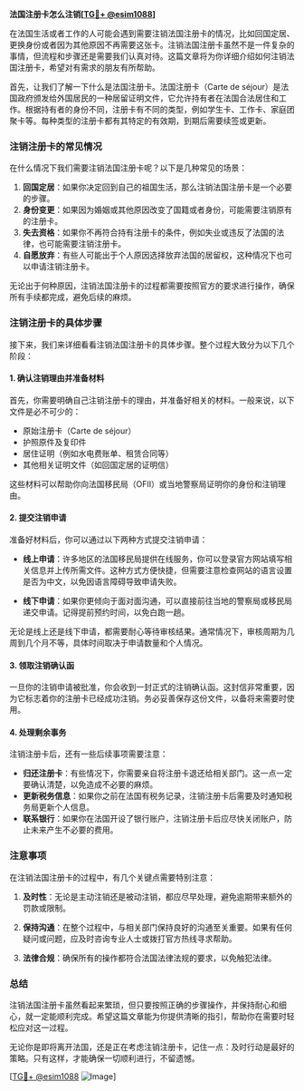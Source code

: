 **法国注册卡怎么注销[[TG💪+ @esim1088](https://t.me/s/esim1088)]**

在法国生活或者工作的人可能会遇到需要注销法国注册卡的情况，比如回国定居、更换身份或者因为其他原因不再需要这张卡。注销法国注册卡虽然不是一件复杂的事情，但流程和步骤还是需要我们认真对待。这篇文章将为你详细介绍如何注销法国注册卡，希望对有需求的朋友有所帮助。

首先，让我们了解一下什么是法国注册卡。法国注册卡（Carte de séjour）是法国政府颁发给外国居民的一种居留证明文件，它允许持有者在法国合法居住和工作。根据持有者的身份不同，注册卡有不同的类型，例如学生卡、工作卡、家庭团聚卡等。每种类型的注册卡都有其特定的有效期，到期后需要续签或更新。

### 注销注册卡的常见情况

在什么情况下我们需要注销法国注册卡呢？以下是几种常见的场景：

1. **回国定居**：如果你决定回到自己的祖国生活，那么注销法国注册卡是一个必要的步骤。
2. **身份变更**：如果因为婚姻或其他原因改变了国籍或者身份，可能需要注销原有的注册卡。
3. **失去资格**：如果你不再符合持有注册卡的条件，例如失业或违反了法国的法律，也可能需要注销注册卡。
4. **自愿放弃**：有些人可能出于个人原因选择放弃法国的居留权，这种情况下也可以申请注销注册卡。

无论出于何种原因，注销法国注册卡的过程都需要按照官方的要求进行操作，确保所有手续都完成，避免后续的麻烦。

### 注销注册卡的具体步骤

接下来，我们来详细看看注销法国注册卡的具体步骤。整个过程大致分为以下几个阶段：

#### 1. 确认注销理由并准备材料

首先，你需要明确自己注销注册卡的理由，并准备好相关的材料。一般来说，以下文件是必不可少的：

- 原始注册卡（Carte de séjour）
- 护照原件及复印件
- 居住证明（例如水电费账单、租赁合同等）
- 其他相关证明文件（如回国定居的证明信）

这些材料可以帮助你向法国移民局（OFII）或当地警察局证明你的身份和注销理由。

#### 2. 提交注销申请

准备好材料后，你可以通过以下两种方式提交注销申请：

- **线上申请**：许多地区的法国移民局提供在线服务，你可以登录官方网站填写相关信息并上传所需文件。这种方式方便快捷，但需要注意检查网站的语言设置是否为中文，以免因语言障碍导致申请失败。
  
- **线下申请**：如果你更倾向于面对面沟通，可以直接前往当地的警察局或移民局递交申请。记得提前预约时间，以免白跑一趟。

无论是线上还是线下申请，都需要耐心等待审核结果。通常情况下，审核周期为几周到几个月不等，具体时间取决于申请数量和个人情况。

#### 3. 领取注销确认函

一旦你的注销申请被批准，你会收到一封正式的注销确认函。这封信非常重要，因为它标志着你的注册卡已经成功注销。务必妥善保存这份文件，以备将来需要时使用。

#### 4. 处理剩余事务

注销注册卡后，还有一些后续事项需要注意：

- **归还注册卡**：有些情况下，你需要亲自将注册卡退还给相关部门。这一点一定要确认清楚，以免造成不必要的麻烦。
- **更新税务信息**：如果你之前在法国有税务记录，注销注册卡后需要及时通知税务局更新个人信息。
- **联系银行**：如果你在法国开设了银行账户，注销注册卡后应尽快关闭账户，防止未来产生不必要的费用。

### 注意事项

在注销法国注册卡的过程中，有几个关键点需要特别注意：

1. **及时性**：无论是主动注销还是被动注销，都应尽早处理，避免逾期带来额外的罚款或限制。
   
2. **保持沟通**：在整个过程中，与相关部门保持良好的沟通至关重要。如果有任何疑问或问题，应及时咨询专业人士或拨打官方热线寻求帮助。

3. **法律合规**：确保所有的操作都符合法国法律法规的要求，以免触犯法律。

### 总结

注销法国注册卡虽然看起来繁琐，但只要按照正确的步骤操作，并保持耐心和细心，就一定能顺利完成。希望这篇文章能为你提供清晰的指引，帮助你在需要时轻松应对这一过程。

无论你是即将离开法国，还是正在考虑注销注册卡，记住一点：及时行动是最好的策略。只有这样，才能确保一切顺利进行，不留遗憾。

[[TG💪+ @esim1088](https://t.me/s/esim1088) ![Image](https://i.postimg.cc/4NQfJmqS/Snipaste-2025-05-13-00-14-12.png)]